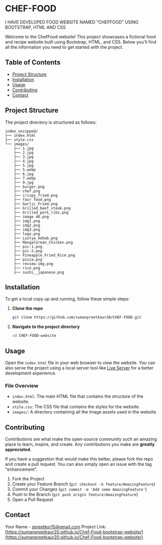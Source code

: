 # CHEF-FOOD
I HAVE DEVELOPED FOOD WEBSITE NAMED “CHEFFOOD” USING BOOTSTRAP, HTML AND CSS

Welcome to the ChefFood website! This project showcases a fictional food and recipe website built using Bootstrap, HTML, and CSS. Below you'll find all the information you need to get started with the project.

## Table of Contents

- [Project Structure](#project-structure)
- [Installation](#installation)
- [Usage](#usage)
- [Contributing](#contributing)
- [Contact](#contact)

## Project Structure

The project directory is structured as follows:

```
index_unzipped/
├── index.html
├── style.css
└── images/
    ├── 1.jpg
    ├── 2.jpg
    ├── 3.jpg
    ├── 4.jpg
    ├── 5.jpg
    ├── 5.webp
    ├── 6.jpg
    ├── 7.webp
    ├── 9.jpg
    ├── burger.png
    ├── chef.png
    ├── crispy_fried.png
    ├── fasr food.png
    ├── Garlic_Fried.png
    ├── Grilled_beef_steak.png
    ├── Grilled_pork_ribs.png
    ├── image 46.png
    ├── img1.png
    ├── img2.png
    ├── img3.png
    ├── logo.png
    ├── Lyulya_kebab.png
    ├── Mangalorean_Chicken.png
    ├── pic-1.png
    ├── pic-2.png
    ├── Pineapple_Fried_Rice.png
    ├── pizza.png
    ├── review-img.png
    ├── rice.png
    ├── sushi__japanese.png
```

## Installation

To get a local copy up and running, follow these simple steps:

1. **Clone the repo**
    ```sh
    git clone https://github.com/sumanpreetkaur20/CHEF-FOOD.git
    ```
   
2. **Navigate to the project directory**
    ```sh
    cd CHEF-FOOD-website
    ```

## Usage

Open the `index.html` file in your web browser to view the website. You can also serve the project using a local server tool like [Live Server](https://marketplace.visualstudio.com/items?itemName=ritwickdey.LiveServer) for a better development experience.

### File Overview

- `index.html`: The main HTML file that contains the structure of the website.
- `style.css`: The CSS file that contains the styles for the website.
- `images/`: A directory containing all the image assets used in the website.

## Contributing

Contributions are what make the open-source community such an amazing place to learn, inspire, and create. Any contributions you make are **greatly appreciated**.

If you have a suggestion that would make this better, please fork the repo and create a pull request. You can also simply open an issue with the tag "enhancement".

1. Fork the Project
2. Create your Feature Branch (`git checkout -b feature/AmazingFeature`)
3. Commit your Changes (`git commit -m 'Add some AmazingFeature'`)
4. Push to the Branch (`git push origin feature/AmazingFeature`)
5. Open a Pull Request



## Contact

Your Name - spreetkor15@gmail.com
Project Link: [https://sumanpreetkaur20.github.io/Chef-Food-bootstrap-website/](https://sumanpreetkaur20.github.io/Chef-Food-bootstrap-website/)


